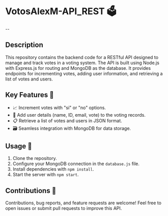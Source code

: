 # VotosAlexM-API_REST 🗳️
--
## Description 

This repository contains the backend code for a RESTful API designed to manage and track votes in a voting system. The API is built using Node.js with Express.js for routing and MongoDB as the database. It provides endpoints for incrementing votes, adding user information, and retrieving a list of votes and users.

## Key Features 🔑

- 📈 Increment votes with "si" or "no" options.
- 👤 Add user details (name, ID, email, vote) to the voting records.
- 📋 Retrieve a list of votes and users in JSON format.
- 🗃️ Seamless integration with MongoDB for data storage.

## Usage 🚀

1. Clone the repository.
2. Configure your MongoDB connection in the `database.js` file.
3. Install dependencies with `npm install`.
4. Start the server with `npm start`.

## Contributions 🤝

Contributions, bug reports, and feature requests are welcome! Feel free to open issues or submit pull requests to improve this API.
